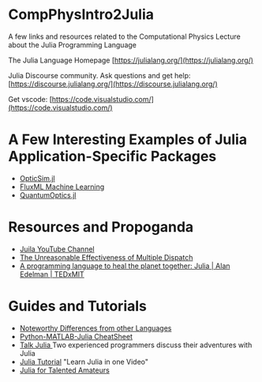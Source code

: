 # CompPhysIntro2Julia
A few links and resources related to the Computational Physics Lecture about the Julia Programming Language

The Julia Language Homepage [https://julialang.org/](https://julialang.org/)

Julia Discourse community. Ask questions and get help:  [https://discourse.julialang.org/](https://discourse.julialang.org/)

Get vscode: [https://code.visualstudio.com/](https://code.visualstudio.com/)

# A Few Interesting Examples of Julia Application-Specific Packages

* [OpticSim.jl](https://microsoft.github.io/OpticSim.jl/dev/)
* [FluxML Machine Learning](https://github.com/FluxML)
* [QuantumOptics.jl](https://qojulia.org/)

# Resources and Propoganda

* [Juila YouTube Channel](https://www.youtube.com/user/JuliaLanguage)
* [The Unreasonable Effectiveness of Multiple Dispatch](https://www.youtube.com/watch?v=kc9HwsxE1OY&t=278s)
* [A programming language to heal the planet together: Julia | Alan Edelman | TEDxMIT](https://www.youtube.com/watch?v=qGW0GT1rCvs)

# Guides and Tutorials

* [Noteworthy Differences from other Languages](https://docs.julialang.org/en/v1/manual/noteworthy-differences/)
* [Python-MATLAB-Julia CheatSheet](https://cheatsheets.quantecon.org/)
* [Talk Julia ](https://www.youtube.com/c/talkjulia) Two experienced programmers discuss their adventures with Julia
* [Julia Tutorial](https://www.youtube.com/watch?v=sE67bP2PnOo) "Learn Julia in one Video"
* [Julia for Talented Amateurs](https://www.youtube.com/c/juliafortalentedamateurs/videos)

